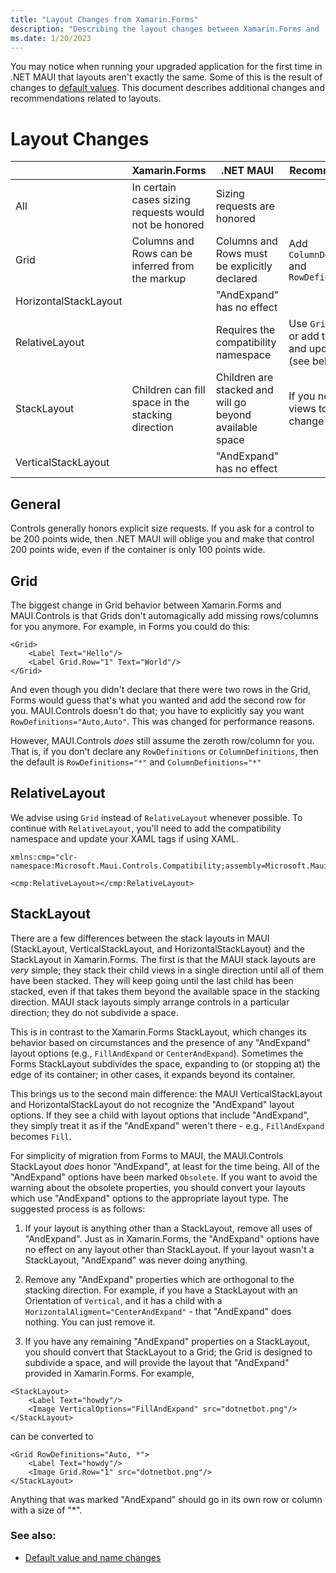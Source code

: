 ```yaml
---
title: "Layout Changes from Xamarin.Forms"
description: "Describing the layout changes between Xamarin.Forms and .NET MAUI."
ms.date: 1/20/2023
---
```


You may notice when running your upgraded application for the first time in .NET MAUI that layouts aren't exactly the same. Some of this is the result of changes to [default values][0]. This document describes additional changes and recommendations related to layouts.

# Layout Changes

|   | Xamarin.Forms  | .NET MAUI  | Recommendation |
|---|---|---|---|
| All | In certain cases sizing requests would not be honored | Sizing requests are honored | |
| Grid | Columns and Rows can be inferred from the markup | Columns and Rows must be explicitly declared | Add `ColumnDefinitions` and `RowDefinitions` |
| HorizontalStackLayout  |   | "AndExpand" has no effect  | |
| RelativeLayout | | Requires the compatibility namespace | Use `Grid` instead, or add the xmlns and update tags (see below) |
| StackLayout  | Children can fill space in the stacking direction  | Children are stacked and will go beyond available space | If you need child views to fill space, change to a `Grid` |
| VerticalStackLayout  |   | "AndExpand" has no effect  | |

## General

Controls generally honors explicit size requests. If you ask for a control to be 200 points wide, then .NET MAUI will oblige you and make that control 200 points wide, even if the container is only 100 points wide.

## Grid

The biggest change in Grid behavior between Xamarin.Forms and MAUI.Controls is that Grids don't automagically add missing rows/columns for you anymore. For example, in Forms you could do this:

```
<Grid>
	<Label Text="Hello"/>
	<Label Grid.Row="1" Text="World"/>
</Grid>
```

And even though you didn't declare that there were two rows in the Grid, Forms would guess that's what you wanted and add the second row for you. MAUI.Controls doesn't do that; you have to explicitly say you want `RowDefinitions="Auto,Auto"`. This was changed for performance reasons.

However, MAUI.Controls _does_ still assume the zeroth row/column for you. That is, if you don't declare any `RowDefinitions` or `ColumnDefinitions`, then the default is `RowDefinitions="*"` and `ColumnDefinitions="*"`

## RelativeLayout

We advise using `Grid` instead of `RelativeLayout` whenever possible. To continue with `RelativeLayout`, you'll need to add the compatibility namespace and update your XAML tags if using XAML.

```
xmlns:cmp="clr-namespace:Microsoft.Maui.Controls.Compatibility;assembly=Microsoft.Maui.Controls"

<cmp:RelativeLayout></cmp:RelativeLayout>
```

## StackLayout
 
There are a few differences between the stack layouts in MAUI (StackLayout, VerticalStackLayout, and HorizontalStackLayout) and the StackLayout in Xamarin.Forms. The first is that the MAUI stack layouts are _very_ simple; they stack their child views in a single direction until all of them have been stacked. They will keep going until the last child has been stacked, even if that takes them beyond the available space in the stacking direction. MAUI stack layouts simply arrange controls in a particular direction; they do not subdivide a space.

This is in contrast to the Xamarin.Forms StackLayout, which changes its behavior based on circumstances and the presence of any "AndExpand" layout options (e.g., `FillAndExpand` or `CenterAndExpand`). Sometimes the Forms StackLayout subdivides the space, expanding to (or stopping at) the edge of its container; in other cases, it expands beyond its container.

This brings us to the second main difference: the MAUI VerticalStackLayout and HorizontalStackLayout do not recognize the "AndExpand" layout options. If they see a child with layout options that include "AndExpand", they simply treat it as if the "AndExpand" weren't there - e.g., `FillAndExpand` becomes `Fill`.

For simplicity of migration from Forms to MAUI, the MAUI.Controls StackLayout _does_ honor "AndExpand", at least for the time being. All of the "AndExpand" options have been marked `Obsolete`. If you want to avoid the warning about the obsolete properties, you should convert your layouts which use "AndExpand" options to the appropriate layout type. The suggested process is as follows:

1. If your layout is anything other than a StackLayout, remove all uses of "AndExpand". Just as in Xamarin.Forms, the "AndExpand" options have no effect on any layout other than StackLayout. If your layout wasn't a StackLayout, "AndExpand" was never doing anything.

2. Remove any "AndExpand" properties which are orthogonal to the stacking direction. For example, if you have a StackLayout with an Orientation of `Vertical`, and it has a child with a `HorizontalAligment="CenterAndExpand"` - that "AndExpand" does nothing. You can just remove it.

3. If you have any remaining "AndExpand" properties on a StackLayout, you should convert that StackLayout to a Grid; the Grid is designed to subdivide a space, and will provide the layout that "AndExpand" provided in Xamarin.Forms. For example,

```
<StackLayout>
	<Label Text="howdy"/>
	<Image VerticalOptions="FillAndExpand" src="dotnetbot.png"/>
</StackLayout>
```

can be converted to

```
<Grid RowDefinitions="Auto, *">
	<Label Text="howdy"/>
	<Image Grid.Row="1" src="dotnetbot.png"/>
</StackLayout>
```
 
Anything that was marked "AndExpand" should go in its own row or column with a size of "*".

### See also:

* [Default value and name changes][0]

[0]: defaults.md
